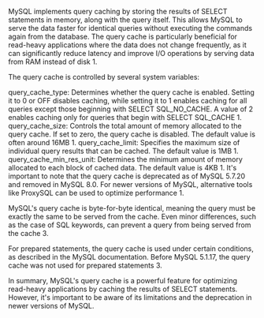 MySQL implements query caching by storing the results of SELECT statements in memory, along with the query itself. This allows MySQL to serve the data faster for identical queries without executing the commands again from the database. The query cache is particularly beneficial for read-heavy applications where the data does not change frequently, as it can significantly reduce latency and improve I/O operations by serving data from RAM instead of disk 1.

The query cache is controlled by several system variables:

query_cache_type: Determines whether the query cache is enabled. Setting it to 0 or OFF disables caching, while setting it to 1 enables caching for all queries except those beginning with SELECT SQL_NO_CACHE. A value of 2 enables caching only for queries that begin with SELECT SQL_CACHE 1.
query_cache_size: Controls the total amount of memory allocated to the query cache. If set to zero, the query cache is disabled. The default value is often around 16MB 1.
query_cache_limit: Specifies the maximum size of individual query results that can be cached. The default value is 1MB 1.
query_cache_min_res_unit: Determines the minimum amount of memory allocated to each block of cached data. The default value is 4KB 1.
It's important to note that the query cache is deprecated as of MySQL 5.7.20 and removed in MySQL 8.0. For newer versions of MySQL, alternative tools like ProxySQL can be used to optimize performance 1.

MySQL's query cache is byte-for-byte identical, meaning the query must be exactly the same to be served from the cache. Even minor differences, such as the case of SQL keywords, can prevent a query from being served from the cache 3.

For prepared statements, the query cache is used under certain conditions, as described in the MySQL documentation. Before MySQL 5.1.17, the query cache was not used for prepared statements 3.

In summary, MySQL's query cache is a powerful feature for optimizing read-heavy applications by caching the results of SELECT statements. However, it's important to be aware of its limitations and the deprecation in newer versions of MySQL.